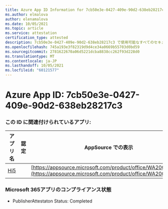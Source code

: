 ```yaml
---
title: Azure App ID Information for 7cb50e3e-0427-409e-90d2-638eb28217c3
ms.author: elmalova
author: elenamalova
ms.date: 10/05/2021
ms.topic: article
ms.service: attestation
certification_type: attested
description: 7cb50e3e-0427-409e-90d2-638eb28217c3 で使用可能なすべてのセキュリティおよびコンプライアンス情報。
ms.openlocfilehash: 745a193e3f82319d9d4ce34a0669b55703d0bd59
ms.sourcegitcommit: 2781622670a06d5221dcba8838cc262f93d228d0
ms.translationtype: MT
ms.contentlocale: ja-JP
ms.lasthandoff: 10/05/2021
ms.locfileid: "60121577"
---
```

# <a name="azure-app-id-7cb50e3e-0427-409e-90d2-638eb28217c3"></a>Azure App ID: 7cb50e3e-0427-409e-90d2-638eb28217c3


### <a name="apps-associated-with-this-id"></a>この ID に関連付けられているアプリ:
| **アプリ名** | **認定** | **AppSource での表示** |
|--------------|---------------|-----------------------|
| [Hi5](https://docs.microsoft.com/microsoft-365-app-certification/forward/WA200001610) |  | [https://appsource.microsoft.com/product/office/WA200001610](https://appsource.microsoft.com/product/office/WA200001610) |

### <a name="microsoft-365-app-compliance-status"></a>Microsoft 365アプリのコンプライアンス状態
- PublisherAttestaton Status: Completed
